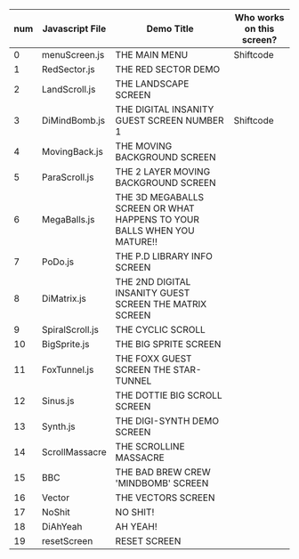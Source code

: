 | num | Javascript File | Demo Title | Who works on this screen? |
| - | --- | --- | --- |
| 0 | menuScreen.js | THE MAIN MENU | Shiftcode
| 1 | RedSector.js | THE RED SECTOR DEMO | 
| 2 | LandScroll.js | THE LANDSCAPE SCREEN | 
| 3 | DiMindBomb.js | THE DIGITAL INSANITY GUEST SCREEN NUMBER 1 | Shiftcode
| 4 | MovingBack.js | THE MOVING BACKGROUND SCREEN | 
| 5 | ParaScroll.js | THE 2 LAYER MOVING BACKGROUND SCREEN | 
| 6 | MegaBalls.js | THE 3D MEGABALLS SCREEN OR WHAT HAPPENS TO YOUR BALLS WHEN YOU MATURE!! | 
| 7 | PoDo.js | THE P.D LIBRARY INFO SCREEN | 
| 8 | DiMatrix.js | THE 2ND DIGITAL INSANITY GUEST SCREEN THE MATRIX SCREEN | 
| 9 | SpiralScroll.js | THE CYCLIC SCROLL | 
| 10 | BigSprite.js | THE BIG SPRITE SCREEN | 
| 11 | FoxTunnel.js | THE FOXX GUEST SCREEN THE STAR-TUNNEL | 
| 12 | Sinus.js | THE DOTTIE BIG SCROLL SCREEN | 
| 13 | Synth.js | THE DIGI-SYNTH DEMO SCREEN | 
| 14 | ScrollMassacre | THE SCROLLINE MASSACRE | 
| 15 | BBC | THE BAD BREW CREW 'MINDBOMB' SCREEN | 
| 16 | Vector | THE VECTORS SCREEN | 
| 17 | NoShit | NO SHIT! | 
| 18 | DiAhYeah | AH YEAH! | 
| 19 | resetScreen | RESET SCREEN |
